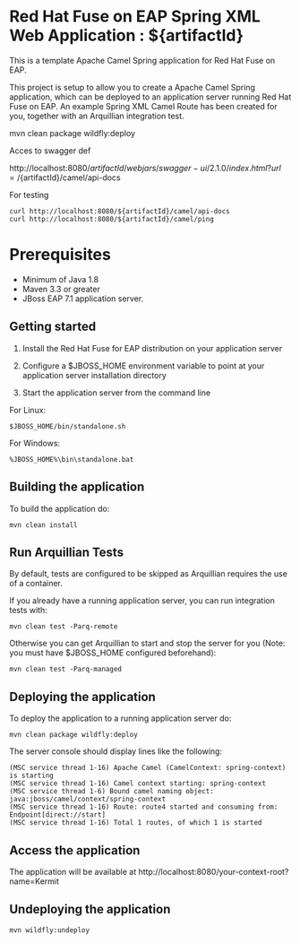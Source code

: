 Red Hat Fuse on EAP Spring XML Web Application : ${artifactId}
==============================================

This is a template Apache Camel Spring application for Red Hat Fuse on EAP.

This project is setup to allow you to create a Apache Camel Spring application, which can be deployed to an application
server running Red Hat Fuse on EAP. An example Spring XML Camel Route has been created for you, together with an Arquillian
integration test.


mvn clean package wildfly:deploy

Acces to swagger def

http://localhost:8080/${artifactId}/webjars/swagger-ui/2.1.0/index.html?url=/${artifactId}/camel/api-docs

For testing

    curl http://localhost:8080/${artifactId}/camel/api-docs
    curl http://localhost:8080/${artifactId}/camel/ping

Prerequisites
=============

* Minimum of Java 1.8
* Maven 3.3 or greater
* JBoss EAP 7.1 application server.


Getting started
---------------

1. Install the Red Hat Fuse for EAP distribution on your application server

2. Configure a $JBOSS_HOME environment variable to point at your application server installation directory

3. Start the application server from the command line

For Linux:

    $JBOSS_HOME/bin/standalone.sh

For Windows:

    %JBOSS_HOME%\bin\standalone.bat


Building the application
------------------------

To build the application do:

    mvn clean install


Run Arquillian Tests
--------------------

By default, tests are configured to be skipped as Arquillian requires the use of a container.

If you already have a running application server, you can run integration tests with:

    mvn clean test -Parq-remote

Otherwise you can get Arquillian to start and stop the server for you (Note: you must have $JBOSS_HOME configured beforehand):

    mvn clean test -Parq-managed


Deploying the application
-------------------------

To deploy the application to a running application server do:

    mvn clean package wildfly:deploy

The server console should display lines like the following:

    (MSC service thread 1-16) Apache Camel (CamelContext: spring-context) is starting
    (MSC service thread 1-16) Camel context starting: spring-context
    (MSC service thread 1-6) Bound camel naming object: java:jboss/camel/context/spring-context
    (MSC service thread 1-16) Route: route4 started and consuming from: Endpoint[direct://start]
    (MSC service thread 1-16) Total 1 routes, of which 1 is started


Access the application
----------------------

The application will be available at http://localhost:8080/your-context-root?name=Kermit


Undeploying the application
---------------------------

    mvn wildfly:undeploy
